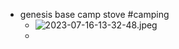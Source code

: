 - genesis base camp stove #camping
	- ![2023-07-16-13-32-48.jpeg](../assets/2023-07-16-13-32-48.jpeg)
	-